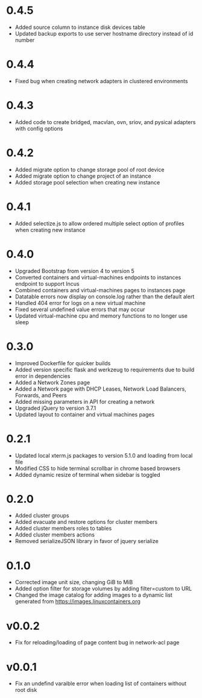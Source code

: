 # 0.4.5
 - Added source column to instance disk devices table
 - Updated backup exports to use server hostname directory instead of id number
 
# 0.4.4
 - Fixed bug when creating network adapters in clustered environments

# 0.4.3
 - Added code to create bridged, macvlan, ovn, sriov, and pysical adapters with config options 

# 0.4.2
 - Added migrate option to change storage pool of root device
 - Added migrate option to change project of an instance
 - Added storage pool selection when creating new instance
 
# 0.4.1
 - Added selectize.js to allow ordered multiple select option of profiles when creating new instance

# 0.4.0
 - Upgraded Bootstrap from version 4 to version 5
 - Converted containers and virtual-machines endpoints to instances endpoint to support Incus
 - Combined containers and virtual-machines pages to instances page
 - Datatable errors now display on console.log rather than the default alert
 - Handled 404 error for logs on a new virtual machine
 - Fixed several undefined value errors that may occur
 - Updated virtual-machine cpu and memory functions to no longer use sleep

# 0.3.0
 - Improved Dockerfile for quicker builds
 - Added version specific flask and werkzeug to requirements due to build error in dependencies
 - Added a Network Zones page
 - Added a Network page with DHCP Leases, Network Load Balancers, Forwards, and Peers
 - Added missing parameters in API for creating a network
 - Upgraded jQuery to version 3.7.1
 - Updated layout to container and virtual machines pages
 
# 0.2.1
- Updated local xterm.js packages to version 5.1.0 and loading from local file
- Modified CSS to hide terminal scrollbar in chrome based browsers
- Added dynamic resize of terminal when sidebar is toggled

# 0.2.0
- Added cluster groups
- Added evacuate and restore options for cluster members
- Added cluster members roles to tables
- Added cluster members actions
- Removed serializeJSON library in favor of jquery serialize

# 0.1.0
- Corrected image unit size, changing GiB to MiB
- Added option filter for storage volumes by adding filter=custom to URL
- Changed the image catalog for adding images to a dynamic list generated from https://images.linuxcontainers.org

# v0.0.2
- Fix for reloading/loading of page content bug in network-acl page

# v0.0.1
- Fix an undefind varaible error when loading list of containers without root disk